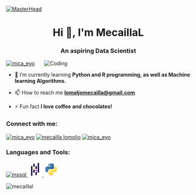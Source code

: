 [![MasterHead](https://www.linkedin.com/in/mecailla-lomoljo-692437203/overlay/background-image/)](https://github.com/MecaillaL)
<h1 align="center">Hi 👋, I'm MecaillaL</h1>
<h3 align="center">An aspiring Data Scientist</h3>
<img align="right" alt="Coding" width="400" src="https://media2.giphy.com/media/nwGWTVixA284G7gzua/giphy.gif?cid=790b76112602298d8db4dbc00dcbe721515a7b9ea243e06a&rid=giphy.gif&ct=s">

<p align="left"> <a href="https://twitter.com/mica_eyo" target="blank"><img src="https://img.shields.io/twitter/follow/mica_eyo?logo=twitter&style=for-the-badge" alt="mica_eyo" /></a> </p>

- 🌱 I’m currently learning **Python and R programming, as well as Machine learning Algorithms.**

- 📫 How to reach me **lomoljomecailla@gmail.com**

- ⚡ Fun fact **I love coffee and chocolates!**

<h3 align="left">Connect with me:</h3>
<p align="left">
<a href="https://twitter.com/mica_eyo" target="blank"><img align="center" src="https://raw.githubusercontent.com/rahuldkjain/github-profile-readme-generator/master/src/images/icons/Social/twitter.svg" alt="mica_eyo" height="30" width="40" /></a>
<a href="https://linkedin.com/in/mecailla lomoljo" target="blank"><img align="center" src="https://raw.githubusercontent.com/rahuldkjain/github-profile-readme-generator/master/src/images/icons/Social/linked-in-alt.svg" alt="mecailla lomoljo" height="30" width="40" /></a>
<a href="https://instagram.com/mica_eyo" target="blank"><img align="center" src="https://raw.githubusercontent.com/rahuldkjain/github-profile-readme-generator/master/src/images/icons/Social/instagram.svg" alt="mica_eyo" height="30" width="40" /></a>
</p>

<h3 align="left">Languages and Tools:</h3>
<p align="left"> <a href="https://www.microsoft.com/en-us/sql-server" target="_blank" rel="noreferrer"> <img src="https://www.svgrepo.com/show/303229/microsoft-sql-server-logo.svg" alt="mssql" width="40" height="40"/> </a> <a href="https://pandas.pydata.org/" target="_blank" rel="noreferrer"> <img src="https://raw.githubusercontent.com/devicons/devicon/2ae2a900d2f041da66e950e4d48052658d850630/icons/pandas/pandas-original.svg" alt="pandas" width="40" height="40"/> </a> <a href="https://www.python.org" target="_blank" rel="noreferrer"> <img src="https://raw.githubusercontent.com/devicons/devicon/master/icons/python/python-original.svg" alt="python" width="40" height="40"/> </a> </p>

<p><img align="center" src="https://github-readme-stats.vercel.app/api/top-langs?username=mecaillal&show_icons=true&locale=en&layout=compact" alt="mecaillal" /></p>
